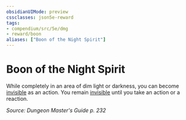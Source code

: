 ```yaml
---
obsidianUIMode: preview
cssclasses: json5e-reward
tags:
- compendium/src/5e/dmg
- reward/boon
aliases: ["Boon of the Night Spirit"]
---
```

# Boon of the Night Spirit

While completely in an area of dim light or darkness, you can become [invisible](2.%20GM%20Tools/Misc%20DND%20Handbook/compendium/rules/conditions.md#invisible) as an action. You remain [invisible](2.%20GM%20Tools/Misc%20DND%20Handbook/compendium/rules/conditions.md#invisible) until you take an action or a reaction. 

*Source: Dungeon Master's Guide p. 232*